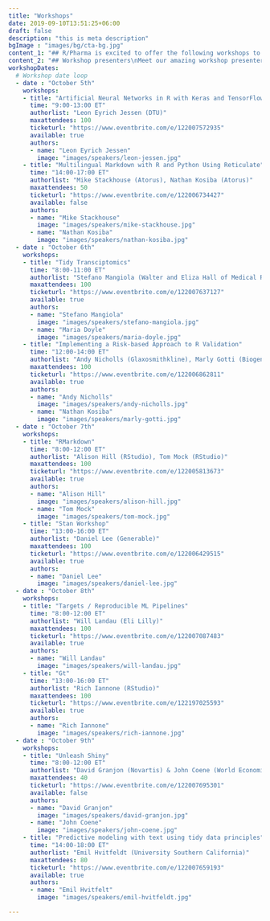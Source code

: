 ```yaml
---
title: "Workshops"
date: 2019-09-10T13:51:25+06:00
draft: false
description: "this is meta description"
bgImage : "images/bg/cta-bg.jpg"
content_1: "## R/Pharma is excited to offer the following workshops to attendees\nWe hope you have the opportunity to attend a workshop in the week prior to the R/Pharma conference.  Due to the high attendance and demand please choose just one or two workshops."
content_2: "## Workshop presenters\nMeet our amazing workshop presenters."
workshopDates:
  # Workshop date loop
  - date : "October 5th"
    workshops:
    - title: "Artificial Neural Networks in R with Keras and TensorFlow"
      time: "9:00-13:00 ET"
      authorlist: "Leon Eyrich Jessen (DTU)"
      maxattendees: 100
      ticketurl: "https://www.eventbrite.com/e/122007572935"
      available: true
      authors:
      - name: "Leon Eyrich Jessen"
        image: "images/speakers/leon-jessen.jpg"
    - title: "Multilingual Markdown with R and Python Using Reticulate"
      time: "14:00-17:00 ET"
      authorlist: "Mike Stackhouse (Atorus), Nathan Kosiba (Atorus)"
      maxattendees: 50
      ticketurl: "https://www.eventbrite.com/e/122006734427"
      available: false
      authors:
      - name: "Mike Stackhouse"
        image: "images/speakers/mike-stackhouse.jpg"
      - name: "Nathan Kosiba"
        image: "images/speakers/nathan-kosiba.jpg"
  - date : "October 6th"
    workshops:
    - title: "Tidy Transciptomics"
      time: "8:00-11:00 ET"
      authorlist: "Stefano Mangiola (Walter and Eliza Hall of Medical Research), Maria Doyle (Peter MacCallum Cancer Center)"
      maxattendees: 100
      ticketurl: "https://www.eventbrite.com/e/122007637127"
      available: true
      authors:
      - name: "Stefano Mangiola"
        image: "images/speakers/stefano-mangiola.jpg"
      - name: "Maria Doyle"
        image: "images/speakers/maria-doyle.jpg"
    - title: "Implementing a Risk-based Approach to R Validation"
      time: "12:00-14:00 ET"
      authorlist: "Andy Nicholls (Glaxosmithkline), Marly Gotti (Biogen)"
      maxattendees: 100
      ticketurl: "https://www.eventbrite.com/e/122006862811"
      available: true
      authors:
      - name: "Andy Nicholls"
        image: "images/speakers/andy-nicholls.jpg"
      - name: "Nathan Kosiba"
        image: "images/speakers/marly-gotti.jpg"
  - date : "October 7th"
    workshops:
    - title: "RMarkdown"
      time: "8:00-12:00 ET"
      authorlist: "Alison Hill (RStudio), Tom Mock (RStudio)"
      maxattendees: 100
      ticketurl: "https://www.eventbrite.com/e/122005813673"
      available: true
      authors:
      - name: "Alison Hill"
        image: "images/speakers/alison-hill.jpg"
      - name: "Tom Mock"
        image: "images/speakers/tom-mock.jpg"
    - title: "Stan Workshop"
      time: "13:00-16:00 ET"
      authorlist: "Daniel Lee (Generable)"
      maxattendees: 100
      ticketurl: "https://www.eventbrite.com/e/122006429515"
      available: true
      authors:
      - name: "Daniel Lee"
        image: "images/speakers/daniel-lee.jpg"
  - date : "October 8th"
    workshops:
    - title: "Targets / Reproducible ML Pipelines"
      time: "8:00-12:00 ET"
      authorlist: "Will Landau (Eli Lilly)"
      maxattendees: 100
      ticketurl: "https://www.eventbrite.com/e/122007087483"
      available: true
      authors:
      - name: "Will Landau"
        image: "images/speakers/will-landau.jpg"
    - title: "Gt"
      time: "13:00-16:00 ET"
      authorlist: "Rich Iannone (RStudio)"
      maxattendees: 100
      ticketurl: "https://www.eventbrite.com/e/122197025593"
      available: true
      authors:
      - name: "Rich Iannone"
        image: "images/speakers/rich-iannone.jpg"
  - date : "October 9th"
    workshops:
    - title: "Unleash Shiny"
      time: "8:00-12:00 ET"
      authorlist: "David Granjon (Novartis) & John Coene (World Economic Forum)"
      maxattendees: 40
      ticketurl: "https://www.eventbrite.com/e/122007695301"
      available: false
      authors:
      - name: "David Granjon"
        image: "images/speakers/david-granjon.jpg"
      - name: "John Coene"
        image: "images/speakers/john-coene.jpg"
    - title: "Predictive modeling with text using tidy data principles"
      time: "14:00-18:00 ET"
      authorlist: "Emil Hvitfeldt (University Southern California)"
      maxattendees: 80
      ticketurl: "https://www.eventbrite.com/e/122007659193"
      available: true
      authors:
      - name: "Emil Hvitfelt"
        image: "images/speakers/emil-hvitfeldt.jpg"

---
```


